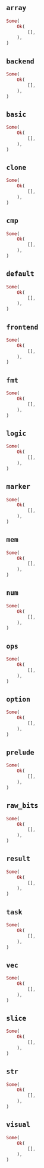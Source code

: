 ## `array`

```rust
Some(
    Ok(
        [],
    ),
)
```

## `backend`

```rust
Some(
    Ok(
        [],
    ),
)
```

## `basic`

```rust
Some(
    Ok(
        [],
    ),
)
```

## `clone`

```rust
Some(
    Ok(
        [],
    ),
)
```

## `cmp`

```rust
Some(
    Ok(
        [],
    ),
)
```

## `default`

```rust
Some(
    Ok(
        [],
    ),
)
```

## `frontend`

```rust
Some(
    Ok(
        [],
    ),
)
```

## `fmt`

```rust
Some(
    Ok(
        [],
    ),
)
```

## `logic`

```rust
Some(
    Ok(
        [],
    ),
)
```

## `marker`

```rust
Some(
    Ok(
        [],
    ),
)
```

## `mem`

```rust
Some(
    Ok(
        [],
    ),
)
```

## `num`

```rust
Some(
    Ok(
        [],
    ),
)
```

## `ops`

```rust
Some(
    Ok(
        [],
    ),
)
```

## `option`

```rust
Some(
    Ok(
        [],
    ),
)
```

## `prelude`

```rust
Some(
    Ok(
        [],
    ),
)
```

## `raw_bits`

```rust
Some(
    Ok(
        [],
    ),
)
```

## `result`

```rust
Some(
    Ok(
        [],
    ),
)
```

## `task`

```rust
Some(
    Ok(
        [],
    ),
)
```

## `vec`

```rust
Some(
    Ok(
        [],
    ),
)
```

## `slice`

```rust
Some(
    Ok(
        [],
    ),
)
```

## `str`

```rust
Some(
    Ok(
        [],
    ),
)
```

## `visual`

```rust
Some(
    Ok(
        [],
    ),
)
```

